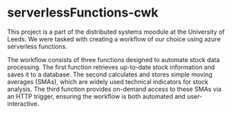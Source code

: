 # serverlessFunctions-cwk

This project is a part of the distributed systems moodule at the University of Leeds. We were tasked with creating a workflow of our choice using azure serverless functions.

The workflow consists of three functions designed to automate stock data processing. The first function retrieves up-to-date stock information and saves it to a database. The second calculates and stores simple moving averages (SMAs), which are widely used technical indicators for stock analysis. The third function provides on-demand access to these SMAs via an HTTP trigger, ensuring the workflow is both automated and user-interactive.
